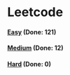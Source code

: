 # Leetcode

<h4><a href="https://github.com/lon-yang/leetcode/blob/master/docs/Easy.md">Easy</a>  (Done: 121)</h4>
<h4><a href="https://github.com/lon-yang/leetcode/blob/master/docs/Medium.md">Medium</a>  (Done: 12)</h4>
<h4><a href="https://github.com/lon-yang/leetcode/blob/master/docs/Hard.md">Hard</a>  (Done: 0)</h4>

